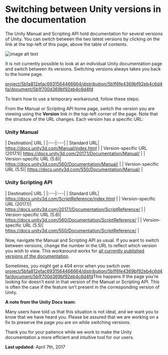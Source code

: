 # Switching between Unity versions in the documentation

The Unity Manual and Scripting API hold documentation for several versions of Unity. You can switch between the two latest versions by clicking on the link at the top-left of this page, above the table of contents.

![image alt text](image_0.jpg)

It is not currently possible to look at an individual Unity documentation page and switch between its versions. Switching versions always takes you back to the home page.

[project/5b1a812efac6931564466664/distribution/5b1f6fe4369bf92eb4c6d4fa/document/5b1f700d369bf92eb4c6d4fd](project/5b1a812efac6931564466664/distribution/5b1f6fe4369bf92eb4c6d4fa/document/5b1f700d369bf92eb4c6d4fd)

To learn how to use a temporary workaround, follow these steps:

From the Manual or Scripting API home page, switch the version you are viewing using the __Version__ link in the top-left corner of the page. Note that the structure of the URL changes. Each version has a specific URL:

### Unity Manual

| Destination| URL
  |
|:---|:---| 
| Standard URL| https://docs.unity3d.com/Manual/index.html |
| Version-specific URL (2017.1)| https://docs.unity3d.com/2017.1/Documentation/Manual/ |
| Version-specific URL (5.6)| https://docs.unity3d.com/560/Documentation/Manual/ |
| Version-specific URL (5.5)| https://docs.unity3d.com/550/Documentation/Manual/ |



### Unity Scripting API

| Destination| URL
  |
|:---|:---| 
| Standard URL| https://docs.unity3d.com/ScriptReference/index.html |
| Version-specific URL (2017.1)| https://docs.unity3d.com/2017.1/Documentation/ScriptReference/ |
| Version-specific URL (5.6)| https://docs.unity3d.com/560/Documentation/ScriptReference/ |
| Version-specific URL (5.5)| https://docs.unity3d.com/550/Documentation/ScriptReference/ |



Now, navigate the Manual and Scripting API as usual. If you want to switch between versions, change the number in the URL to reflect which version you wish to view. This workaround works for [all currently published versions of the documentation](https://docs.unity3d.com/Manual/ManualVersions.html).

Sometimes, you might get a 404 error when you switch over. [project/5b1a812efac6931564466664/distribution/5b1f6fe4369bf92eb4c6d4fa/document/5b1f700d369bf92eb4c6d4fd](project/5b1a812efac6931564466664/distribution/5b1f6fe4369bf92eb4c6d4fa/document/5b1f700d369bf92eb4c6d4fd)This happens if the page you’re looking for doesn’t exist in that version of the Manual or Scripting API. This is often the case if the feature isn’t present in the corresponding version of Unity.

__A note from the Unity Docs team:__

Many users have told us that this situation is not ideal, and we want you to know that we have heard you. Please be assured that we are working on a fix to preserve the page you are on while switching versions.

Thank you for your patience while we work to make the Unity documentation a more efficient and intuitive tool for our users.

__Last updated:__ April 7th, 2017

